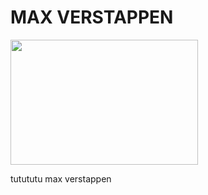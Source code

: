 
<!DOCTYPE html>
<html>
<head>
  <title>max max max super max super super max</title>
</head>
<body>
  <h1> MAX VERSTAPPEN </h1>
  <img src="https://media.formula1.com/image/upload/f_auto,c_limit,q_75,w_1320/content/dam/fom-website/drivers/2024Drivers/verstappen" height="200" width="300"/>
  <p> tutututu max verstappen</p>
</body>
</html>

